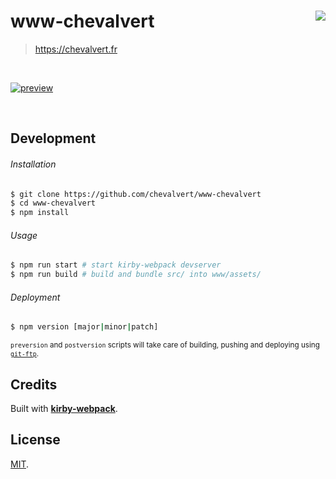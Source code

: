 # www-chevalvert [<img src="https://github.com/chevalvert.png?size=100" align="right">](http://chevalvert.fr/)
> https://chevalvert.fr

<br>

[![preview](preview.png?raw=true)](https://monteursassocies.com/)

<br>

## Development

###### Installation
```sh
$ git clone https://github.com/chevalvert/www-chevalvert
$ cd www-chevalvert
$ npm install
```

###### Usage
```sh
$ npm run start # start kirby-webpack devserver
$ npm run build # build and bundle src/ into www/assets/
```

###### Deployment
```sh
$ npm version [major|minor|patch]
```
<sup>`preversion` and `postversion` scripts will take care of building, pushing and deploying using [`git-ftp`](https://github.com/git-ftp/git-ftp).</sup>

## Credits

Built with [**kirby-webpack**](https://github.com/brocessing/kirby-webpack).

## License

[MIT](https://tldrlegal.com/license/mit-license).
